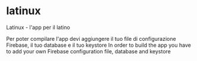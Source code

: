# latinux
Latinux - l'app per il latino

Per poter compilare l'app devi aggiungere il tuo file di configurazione Firebase, il tuo database e il tuo keystore
In order to build the app you have to add your own Firebase configuration file, database and keystore
